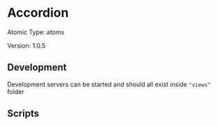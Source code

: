 # Accordion

Atomic Type: atoms

Version: 1.0.5

## Development

Development servers can be started and should all exist inside `"views"` folder

## Scripts
